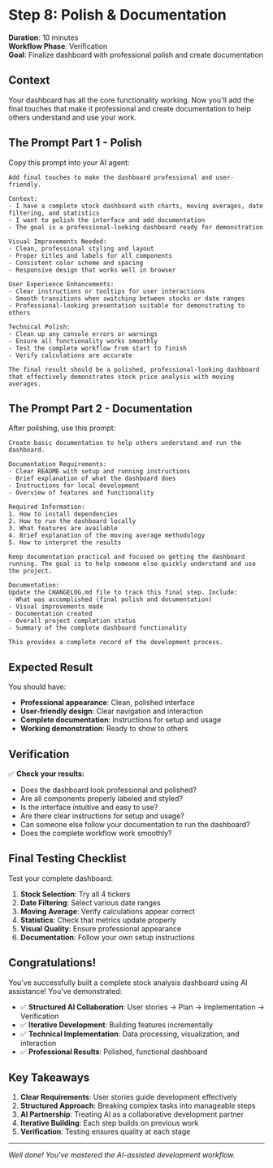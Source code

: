 # Step 8: Polish & Documentation

**Duration**: 10 minutes  
**Workflow Phase**: Verification  
**Goal**: Finalize dashboard with professional polish and create documentation

## Context

Your dashboard has all the core functionality working. Now you'll add the final touches that make it professional and create documentation to help others understand and use your work.

## The Prompt Part 1 - Polish

Copy this prompt into your AI agent:

```
Add final touches to make the dashboard professional and user-friendly.

Context:
- I have a complete stock dashboard with charts, moving averages, date filtering, and statistics
- I want to polish the interface and add documentation
- The goal is a professional-looking dashboard ready for demonstration

Visual Improvements Needed:
- Clean, professional styling and layout
- Proper titles and labels for all components
- Consistent color scheme and spacing
- Responsive design that works well in browser

User Experience Enhancements:
- Clear instructions or tooltips for user interactions
- Smooth transitions when switching between stocks or date ranges
- Professional-looking presentation suitable for demonstrating to others

Technical Polish:
- Clean up any console errors or warnings
- Ensure all functionality works smoothly
- Test the complete workflow from start to finish
- Verify calculations are accurate

The final result should be a polished, professional-looking dashboard that effectively demonstrates stock price analysis with moving averages.
```

## The Prompt Part 2 - Documentation

After polishing, use this prompt:

```
Create basic documentation to help others understand and run the dashboard.

Documentation Requirements:
- Clear README with setup and running instructions
- Brief explanation of what the dashboard does
- Instructions for local development
- Overview of features and functionality

Required Information:
1. How to install dependencies
2. How to run the dashboard locally
3. What features are available
4. Brief explanation of the moving average methodology
5. How to interpret the results

Keep documentation practical and focused on getting the dashboard running. The goal is to help someone else quickly understand and use the project.

Documentation:
Update the CHANGELOG.md file to track this final step. Include:
- What was accomplished (final polish and documentation)
- Visual improvements made
- Documentation created
- Overall project completion status
- Summary of the complete dashboard functionality

This provides a complete record of the development process.
```

## Expected Result

You should have:
- **Professional appearance**: Clean, polished interface
- **User-friendly design**: Clear navigation and interaction
- **Complete documentation**: Instructions for setup and usage
- **Working demonstration**: Ready to show to others

## Verification

✅ **Check your results:**
- Does the dashboard look professional and polished?
- Are all components properly labeled and styled?
- Is the interface intuitive and easy to use?
- Are there clear instructions for setup and usage?
- Can someone else follow your documentation to run the dashboard?
- Does the complete workflow work smoothly?

## Final Testing Checklist

Test your complete dashboard:
1. **Stock Selection**: Try all 4 tickers
2. **Date Filtering**: Select various date ranges
3. **Moving Average**: Verify calculations appear correct
4. **Statistics**: Check that metrics update properly
5. **Visual Quality**: Ensure professional appearance
6. **Documentation**: Follow your own setup instructions

## Congratulations!

You've successfully built a complete stock analysis dashboard using AI assistance! You've demonstrated:

- ✅ **Structured AI Collaboration**: User stories → Plan → Implementation → Verification
- ✅ **Iterative Development**: Building features incrementally
- ✅ **Technical Implementation**: Data processing, visualization, and interaction
- ✅ **Professional Results**: Polished, functional dashboard

## Key Takeaways

1. **Clear Requirements**: User stories guide development effectively
2. **Structured Approach**: Breaking complex tasks into manageable steps
3. **AI Partnership**: Treating AI as a collaborative development partner
4. **Iterative Building**: Each step builds on previous work
5. **Verification**: Testing ensures quality at each stage

---
*Well done! You've mastered the AI-assisted development workflow.*
